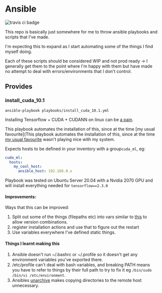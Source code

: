 # Ansible
![travis ci badge](https://travis-ci.com/SrzStephen/stephen-misc-ansible.svg?branch=master)

This repo is basically just somewhere for me to throw ansible playbooks and scripts that I've made.

I'm expecting this to expand as I start automating some of the things I find myself doing.

Each of these scripts should be considered WIP and not prod ready -> I generally get them to the point where I'm happy 
with them but have made no attempt to deal with errors/environments that I don't control.

## Provides
### install_cuda_10.1
``` 
ansible-playbook playbooks/install_cuda_10.1.yml
```
Installing Tensorflow + CUDA + CUDANN on linux can be [a pain](https://www.youtube.com/watch?v=_36yNWw_07g).

This playbook automates the installation of this, since at the time [my usual favourite](This playbook automates the 
installation of this, since at the time [my usual favourite](https://support.system76.com/articles/cuda/) wasn't playing nice with my system.

Expects hosts to be defined in your inventory with a group```cuda_ml```, eg:
```yml
cuda_ml:
  hosts:
    my_cool_host:
      ansible_host: 192.168.0.x
```
Playbook was tested on Ubuntu Server 20.04 with a Nvidia 2070 GPU and will install everything needed for 
```tensorflow==2.3.0```

#### Improvements:
Ways that this can be improved:
1. Split out some of the things (filepaths etc) into vars similar to 
[this](https://github.com/djx339/ansible-role-cudnn/blob/master/vars/main.yml) to allow version combinations.
2. register installation actions and use that to figure out the restart
3. Use variables everywhere I've defined static things.

#### Things I learnt making this
1. Ansible doesn't run ~/.bashrc or ~/.profile so it doesn't get any environment variables you've exported there.
2. /etc/profile can't deal with bash variables, and breaking PATH means you have to refer to things by their full path
 to try to fix it eg ```/bin/sudo /bin/vi /etc/environment```.
3. Ansibles [unarchive](https://docs.ansible.com/ansible/latest/collections/ansible/builtin/unarchive_module.html) 
makes copying directories to the remote host unnecessary.


